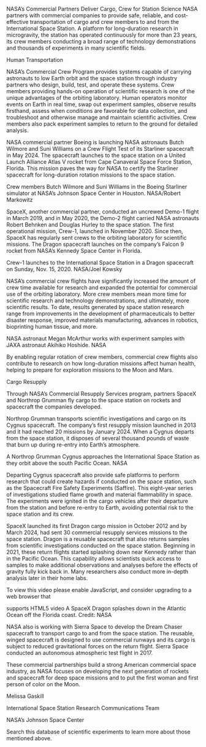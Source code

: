 NASA’s Commercial Partners Deliver Cargo, Crew for Station Science 
 NASA partners with commercial companies to provide safe, reliable, and cost-effective transportation of cargo and crew members to and from the International Space Station. A platform for long-duration research in microgravity, the station has operated continuously for more than 23 years, its crew members conducting a broad range of technology demonstrations and thousands of experiments in many scientific fields.

Human Transportation

NASA’s Commercial Crew Program provides systems capable of carrying astronauts to low Earth orbit and the space station through industry partners who design, build, test, and operate these systems. Crew members providing hands-on operation of scientific research is one of the unique advantages of the orbiting laboratory. Human operators monitor events on Earth in real time, swap out experiment samples, observe results firsthand, assess when conditions are favorable for data collection, and troubleshoot and otherwise manage and maintain scientific activities. Crew members also pack experiment samples to return to the ground for detailed analysis.

NASA commercial partner Boeing is launching NASA astronauts Butch Wilmore and Suni Williams on a Crew Flight Test of its Starliner spacecraft in May 2024. The spacecraft launches to the space station on a United Launch Alliance Atlas V rocket from Cape Canaveral Space Force Station, Florida. This mission paves the way for NASA to certify the Starliner spacecraft for long-duration rotation missions to the space station.

Crew members Butch Wilmore and Suni Williams in the Boeing Starliner simulator at NASA’s Johnson Space Center in Houston. NASA/Robert Markowitz

SpaceX, another commercial partner, conducted an uncrewed Demo-1 flight in March 2019, and in May 2020, the Demo-2 flight carried NASA astronauts Robert Behnken and Douglas Hurley to the space station. The first operational mission, Crew-1, launched in November 2020. Since then, SpaceX has regularly sent crews to the orbiting laboratory for scientific missions. The Dragon spacecraft launches on the company’s Falcon 9 rocket from NASA’s Kennedy Space Center in Florida.

Crew-1 launches to the International Space Station in a Dragon spacecraft on Sunday, Nov. 15, 2020. NASA/Joel Kowsky

NASA’s commercial crew flights have significantly increased the amount of crew time available for research and expanded the potential for commercial use of the orbiting laboratory. More crew members mean more time for scientific research and technology demonstrations, and ultimately, more scientific results. To date, results generated by space station research range from improvements in the development of pharmaceuticals to better disaster response, improved materials manufacturing, advances in robotics, bioprinting human tissue, and more.

NASA astronaut Megan McArthur works with experiment samples with JAXA astronaut Akihiko Hoshide. NASA

By enabling regular rotation of crew members, commercial crew flights also contribute to research on how long-duration missions affect human health, helping to prepare for exploration missions to the Moon and Mars.

Cargo Resupply

Through NASA’s Commercial Resupply Services program, partners SpaceX and Northrop Grumman fly cargo to the space station on rockets and spacecraft the companies developed.

Northrop Grumman transports scientific investigations and cargo on its Cygnus spacecraft. The company’s first resupply mission launched in 2013 and it had reached 20 missions by January 2024. When a Cygnus departs from the space station, it disposes of several thousand pounds of waste that burn up during re-entry into Earth’s atmosphere.

A Northrop Grumman Cygnus approaches the International Space Station as they orbit above the south Pacific Ocean. NASA

Departing Cygnus spacecraft also provide safe platforms to perform research that could create hazards if conducted on the space station, such as the Spacecraft Fire Safety Experiments (Saffire). This eight-year series of investigations studied flame growth and material flammability in space. The experiments were ignited in the cargo vehicles after their departure from the station and before re-entry to Earth, avoiding potential risk to the space station and its crew.

SpaceX launched its first Dragon cargo mission in October 2012 and by March 2024, had sent 30 commercial resupply services missions to the space station. Dragon is a reusable spacecraft that also returns samples from scientific investigations conducted on the space station. Beginning in 2021, these return flights started splashing down near Kennedy rather than in the Pacific Ocean. This capability allows scientists quick access to samples to make additional observations and analyses before the effects of gravity fully kick back in. Many researchers also conduct more in-depth analysis later in their home labs.

To view this video please enable JavaScript, and consider upgrading to a web browser that

supports HTML5 video A SpaceX Dragon splashes down in the Atlantic Ocean off the Florida coast. Credit: NASA

NASA also is working with Sierra Space to develop the Dream Chaser spacecraft to transport cargo to and from the space station. The reusable, winged spacecraft is designed to use commercial runways and its cargo is subject to reduced gravitational forces on the return flight. Sierra Space conducted an autonomous atmospheric test flight in 2017.

These commercial partnerships build a strong American commercial space industry, as NASA focuses on developing the next generation of rockets and spacecraft for deep space missions and to put the first woman and first person of color on the Moon.

Melissa Gaskill

International Space Station Research Communications Team

NASA’s Johnson Space Center

Search this database of scientific experiments to learn more about those mentioned above.